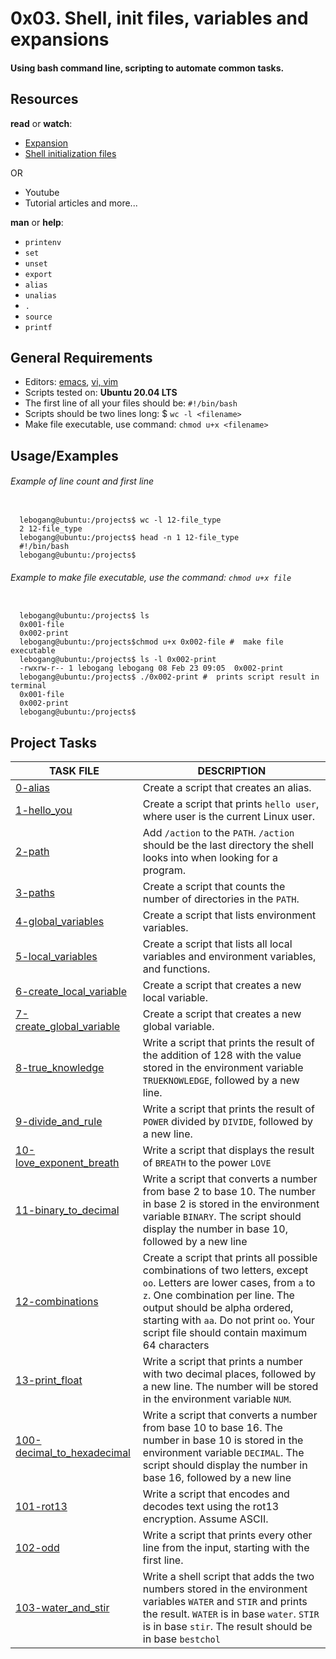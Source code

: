 
# 0x03. Shell, init files, variables and expansions

#### Using bash command line, scripting to automate common tasks.

## Resources

__read__ or __watch__:

- [Expansion](https://intranet.alxswe.com/rltoken/oXnzBjLBA9t9dr7WuftdmQ)
- [Shell initialization files](https://intranet.alxswe.com/rltoken/tqud57kjsSYgDfeZDlwl3g)

OR  

- Youtube 
- Tutorial articles and more...

__man__ or __help__:

- `printenv`
- `set`
- `unset`
- `export`
- `alias`
- `unalias`
- `.`
- `source`
- `printf`

## General Requirements

- Editors: [emacs](https://www.gnu.org/software/emacs/), [vi, vim](https://www.vim.org/)
- Scripts tested on: __Ubuntu 20.04 LTS__
- The first line of all your files should be: `#!/bin/bash`
- Scripts should be two lines long: $ `wc -l <filename>`
- Make file executable, use command: `chmod u+x <filename>`

## Usage/Examples
###### *Example of line count and first line*

```

  lebogang@ubuntu:/projects$ wc -l 12-file_type 
  2 12-file_type
  lebogang@ubuntu:/projects$ head -n 1 12-file_type 
  #!/bin/bash
  lebogang@ubuntu:/projects$ 

```

###### *Example to make file executable, use the command: `chmod u+x file`*
```

  lebogang@ubuntu:/projects$ ls
  0x001-file
  0x002-print
  lebogang@ubuntu:/projects$chmod u+x 0x002-file #  make file executable
  lebogang@ubuntu:/projects$ ls -l 0x002-print
  -rwxrw-r-- 1 lebogang lebogang 08 Feb 23 09:05  0x002-print
  lebogang@ubuntu:/projects$ ./0x002-print #  prints script result in terminal
  0x001-file
  0x002-print
  lebogang@ubuntu:/projects$

```

## Project Tasks

| TASK FILE                      | DESCRIPTION      | 
|  -----------                   |  -----------     |
|[0-alias](https://github.com/lebogangolifant/alx-system_engineering-devops/blob/master/0x03-shell_variables_expansions/0-alias)|Create a script that creates an alias.|
|[1-hello_you](https://github.com/lebogangolifant/alx-system_engineering-devops/blob/master/0x03-shell_variables_expansions/1-hello_you)|Create a script that prints `hello user`, where user is the current Linux user.|
|[2-path](https://github.com/lebogangolifant/alx-system_engineering-devops/blob/master/0x03-shell_variables_expansions/2-path)|Add `/action` to the `PATH`. `/action` should be the last directory the shell looks into when looking for a program.|
|[3-paths](https://github.com/lebogangolifant/alx-system_engineering-devops/blob/master/0x03-shell_variables_expansions/3-paths)|Create a script that counts the number of directories in the `PATH`.|
|[4-global_variables](https://github.com/lebogangolifant/alx-system_engineering-devops/blob/master/0x03-shell_variables_expansions/4-global_variables)|Create a script that lists environment variables.|
|[5-local_variables](https://github.com/lebogangolifant/alx-system_engineering-devops/blob/master/0x03-shell_variables_expansions/5-local_variables)|Create a script that lists all local variables and environment variables, and functions.|
|[6-create_local_variable](https://github.com/lebogangolifant/alx-system_engineering-devops/blob/master/0x03-shell_variables_expansions/6-create_local_variable)|Create a script that creates a new local variable.|
|[7-create_global_variable](https://github.com/lebogangolifant/alx-system_engineering-devops/blob/master/0x03-shell_variables_expansions/7-create_global_variable)|Create a script that creates a new global variable.|
|[8-true_knowledge](https://github.com/lebogangolifant/alx-system_engineering-devops/blob/master/0x03-shell_variables_expansions/8-true_knowledge)|Write a script that prints the result of the addition of 128 with the value stored in the environment variable `TRUEKNOWLEDGE`, followed by a new line.|
|[9-divide_and_rule](https://github.com/lebogangolifant/alx-system_engineering-devops/blob/master/0x03-shell_variables_expansions/9-divide_and_rule)|Write a script that prints the result of `POWER` divided by `DIVIDE`, followed by a new line.|
|[10-love_exponent_breath](https://github.com/lebogangolifant/alx-system_engineering-devops/blob/master/0x03-shell_variables_expansions/10-love_exponent_breath)|Write a script that displays the result of `BREATH` to the power `LOVE`|
|[11-binary_to_decimal](https://github.com/lebogangolifant/alx-system_engineering-devops/blob/master/0x03-shell_variables_expansions/11-binary_to_decimal)|Write a script that converts a number from base 2 to base 10. The number in base 2 is stored in the environment variable `BINARY`. The script should display the number in base 10, followed by a new line|
|[12-combinations](https://github.com/lebogangolifant/alx-system_engineering-devops/blob/master/0x03-shell_variables_expansions/12-combinations)|Create a script that prints all possible combinations of two letters, except `oo`. Letters are lower cases, from `a` to `z`. One combination per line. The output should be alpha ordered, starting with `aa`. Do not print `oo`. Your script file should contain maximum 64 characters|
|[13-print_float](https://github.com/lebogangolifant/alx-system_engineering-devops/blob/master/0x03-shell_variables_expansions/13-print_float)|Write a script that prints a number with two decimal places, followed by a new line. The number will be stored in the environment variable `NUM`.|
|[100-decimal_to_hexadecimal](https://github.com/lebogangolifant/alx-system_engineering-devops/blob/master/0x03-shell_variables_expansions/100-decimal_to_hexadecimal)|Write a script that converts a number from base 10 to base 16. The number in base 10 is stored in the environment variable `DECIMAL`. The script should display the number in base 16, followed by a new line|
|[101-rot13](https://github.com/lebogangolifant/alx-system_engineering-devops/blob/master/0x03-shell_variables_expansions/101-rot13)|Write a script that encodes and decodes text using the rot13 encryption. Assume ASCII.|
|[102-odd](https://github.com/lebogangolifant/alx-system_engineering-devops/blob/master/0x03-shell_variables_expansions/102-odd)|Write a script that prints every other line from the input, starting with the first line.|
|[103-water_and_stir](https://github.com/lebogangolifant/alx-system_engineering-devops/blob/master/0x03-shell_variables_expansions/103-water_and_stir)|Write a shell script that adds the two numbers stored in the environment variables `WATER` and `STIR` and prints the result. `WATER` is in base `water`. `STIR` is in base `stir`. The result should be in base `bestchol`|











